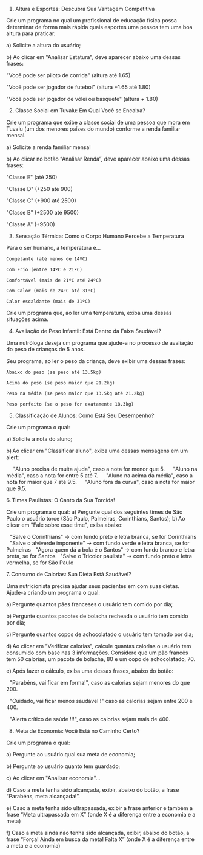 
1. Altura e Esportes: Descubra Sua Vantagem Competitiva

Crie um programa no qual um profissional de educação física possa determinar de forma mais rápida quais esportes uma pessoa tem uma boa altura para praticar. 

a) Solicite a altura do usuário;

b) Ao clicar em "Analisar Estatura", deve aparecer abaixo uma dessas frases: 

   "Você pode ser piloto de corrida" (altura até 1.65) 

   "Você pode ser jogador de futebol" (altura +1.65 até 1.80) 

   "Você pode ser jogador de vôlei ou basquete" (altura + 1.80) 

 
2. Classe Social em Tuvalu: Em Qual Você se Encaixa?

Crie um programa que exibe a classe social de uma pessoa que mora em Tuvalu (um dos menores países do mundo) conforme a renda familiar mensal. 

a) Solicite a renda familiar mensal 

b) Ao clicar no botão “Analisar Renda”, deve aparecer abaixo uma dessas frases:   

   "Classe E" (até 250) 

   "Classe D" (+250 até 900) 

   "Classe C" (+900 até 2500) 

   "Classe B" (+2500 até 9500) 

   "Classe A" (+9500) 

 
3. Sensação Térmica: Como o Corpo Humano Percebe a Temperatura

Para o ser humano, a temperatura é... 

    Congelante (até menos de 14ºC) 

    Com Frio (entre 14ºC e 21ºC) 

    Confortável (mais de 21ºC até 24ºC) 

    Com Calor (mais de 24ºC até 31ºC) 

    Calor escaldante (mais de 31ºC) 

Crie um programa que, ao ler uma temperatura, exiba uma dessas situações acima. 

 
4. Avaliação de Peso Infantil: Está Dentro da Faixa Saudável?

Uma nutróloga deseja um programa que ajude-a no processo de avaliação do peso de crianças de 5 anos.

Seu programa, ao ler o peso da criança, deve exibir uma dessas frases:

    Abaixo do peso (se peso até 13.5kg) 

    Acima do peso (se peso maior que 21.2kg) 

    Peso na média (se peso maior que 13.5kg até 21.2kg) 

    Peso perfeito (se o peso for exatamente 18.3kg) 

 
5. Classificação de Alunos: Como Está Seu Desempenho?

Crie um programa o qual:

a) Solicite a nota do aluno;

b) Ao clicar em "Classificar aluno", exiba uma dessas mensagens em um alert:

      "Aluno precisa de muita ajuda", caso a nota for menor que 5.
      "Aluno na média", caso a nota for entre 5 até 7.
      "Aluno na acima da média", caso a nota for maior que 7 até 9.5.
      "Aluno fora da curva", caso a nota for maior que 9.5.

 
6. Times Paulistas: O Canto da Sua Torcida!

Crie um programa o qual: 
a) Pergunte qual dos seguintes times de São Paulo o usuário torce (São Paulo, Palmeiras, Corinthians, Santos); 
b) Ao clicar em "Fale sobre esse time", exiba abaixo: 

   "Salve o Corinthians" -> com fundo preto e letra branca, se for Corinthians 
   "Salve o alviverde imponente" -> com fundo verde e letra branca, se for Palmeiras 
   "Agora quem dá a bola é o Santos" -> com fundo branco e letra preta, se for Santos 
   "Salve o Tricolor paulista" -> com fundo preto e letra vermelha, se for São Paulo



7. Consumo de Calorias: Sua Dieta Está Saudável?

Uma nutricionista precisa ajudar seus pacientes em com suas dietas. Ajude-a criando um programa o qual: 

a) Pergunte quantos pães franceses o usuário tem comido por dia; 

b) Pergunte quantos pacotes de bolacha recheada o usuário tem comido por dia; 

c) Pergunte quantos copos de achocolatado o usuário tem tomado por dia; 

d) Ao clicar em "Verificar calorias", calcule quantas calorias o usuário tem consumido com base nas 3 informações. Considere que um pão francês tem 50 calorias, um pacote de bolacha, 80 e um copo de achocolatado, 70. 

e) Após fazer o cálculo, exiba uma dessas frases, abaixo do botão: 

   "Parabéns, vai ficar em forma!", caso as calorias sejam menores do que 200. 

   "Cuidado, vai ficar menos saudável !" caso as calorias sejam entre 200 e 400. 

   "Alerta crítico de saúde !!!", caso as calorias sejam mais de 400. 

  
8. Meta de Economia: Você Está no Caminho Certo?

Crie um programa o qual: 

a) Pergunte ao usuário qual sua meta de economia; 

b) Pergunte ao usuário quanto tem guardado; 

c) Ao clicar em "Analisar economia"... 

d) Caso a meta tenha sido alcançada, exibir, abaixo do botão, a frase “Parabéns, meta alcançada!”.  

e) Caso a meta tenha sido ultrapassada, exibir a frase anterior e também a frase “Meta ultrapassada em X” (onde X é a diferença entre a economia e a meta) 

f) Caso a meta ainda não tenha sido alcançada, exibir, abaixo do botão, a frase “Força! Ainda em busca da meta! Falta X” (onde X é a diferença entre a meta e a economia) 
